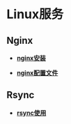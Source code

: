 # **Linux服务**



## **Nginx**

* **[nginx安装](linux/linux服务/nginx/nginx安装)**

* **[nginx配置文件](linux/linux服务/nginx/nginx服务)**



## **Rsync**

* **[rsync使用](linux/linux服务/rsync介绍)**

